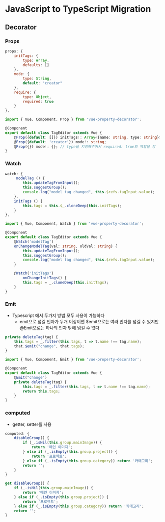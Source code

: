# JavaScript to TypeScript Migration

## Decorator
### Props
``` javascript
props: {
	initTags: {
		type: Array,
		defaults: []
	},
	mode: {
		type: String,
		default: "creator"
	},
	require: {
		type: Object,
		required: true
	}
},
```
``` typescript
import { Vue, Component, Prop } from 'vue-property-decorator';

@Component
export default class TagEditor extends Vue {
	@Prop({default: []}) initTags!: Array<{name: string, type: string}>;
	@Prop({default: 'creator'}) mode!: string;
	@Prop({}) mode!: {}; // type을 지정해주어서 required: true의 역할을 함
}
```



### Watch
``` javascript
watch: {
	 modelTag () {
		this.updateTagFromInput();
		this.suggestGroup();
		console.log("model tag changed", this.$refs.tagInput.value);
	},
	initTags () {
		this.tags = this.$_.cloneDeep(this.initTags);
	}
},
```
``` typescript
import { Vue, Component, Watch } from 'vue-property-decorator';

@Component
export default class TagEditor extends Vue {
	@Watch('modelTag')
	onChangeModelTag(val: string, oldVal: string) {
		this.updateTagFromInput();
		this.suggestGroup();
		console.log("model tag changed", this.$refs.tagInput.value);
	}

	@Watch('initTags')
		onChangeInitTags() {
		this.tags = _.cloneDeep(this.initTags);
	}
}
```


### Emit
* Typescript 에서 두가지 방법 모두 사용이 가능하다
	* emit으로 넘길 인자가 두개 이상이면 $emit으로는 여러 인자를 넘길 수 있지만 @Emit으로는 하나의 인자 밖에 넘길 수 없다

``` javascript
private deleteTag(tag) {    
	this.tags = _.filter(this.tags, t => t.name !== tag.name);
	that.$emit("change", that.tags);
}
```
``` typescript
import { Vue, Component, Emit } from 'vue-property-decorator';

@Component
export default class TagEditor extends Vue {
	@Emit("change")
	private deleteTag(tag) {    
		this.tags = _.filter(this.tags, t => t.name !== tag.name);
		return this.tags;
	}
}
```


### computed
* getter, setter를 사용
``` javascript
computed: {
	disableGroup() {
		if (_.isNil(this.group.mainImage)) {
			return '메인 이미지';
		} else if (_.isEmpty(this.group.project)) {
			return '프로젝트';
		} else if (_.isEmpty(this.group.category)) return '카테고리';
		return '';
	}
}

```
``` typescript
get disableGroup() {
	if (_.isNil(this.group.mainImage)) {
		return '메인 이미지';
	} else if (_.isEmpty(this.group.project)) {
		return '프로젝트';
	} else if (_.isEmpty(this.group.category)) return '카테고리';
	return '';
}
```









